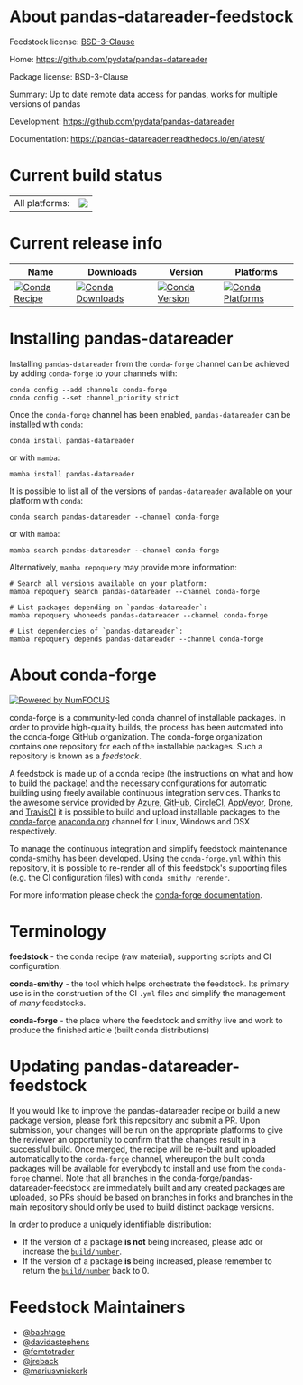 About pandas-datareader-feedstock
=================================

Feedstock license: [BSD-3-Clause](https://github.com/conda-forge/pandas-datareader-feedstock/blob/main/LICENSE.txt)

Home: https://github.com/pydata/pandas-datareader

Package license: BSD-3-Clause

Summary: Up to date remote data access for pandas, works for multiple versions of pandas

Development: https://github.com/pydata/pandas-datareader

Documentation: https://pandas-datareader.readthedocs.io/en/latest/

Current build status
====================


<table><tr><td>All platforms:</td>
    <td>
      <a href="https://dev.azure.com/conda-forge/feedstock-builds/_build/latest?definitionId=5464&branchName=main">
        <img src="https://dev.azure.com/conda-forge/feedstock-builds/_apis/build/status/pandas-datareader-feedstock?branchName=main">
      </a>
    </td>
  </tr>
</table>

Current release info
====================

| Name | Downloads | Version | Platforms |
| --- | --- | --- | --- |
| [![Conda Recipe](https://img.shields.io/badge/recipe-pandas--datareader-green.svg)](https://anaconda.org/conda-forge/pandas-datareader) | [![Conda Downloads](https://img.shields.io/conda/dn/conda-forge/pandas-datareader.svg)](https://anaconda.org/conda-forge/pandas-datareader) | [![Conda Version](https://img.shields.io/conda/vn/conda-forge/pandas-datareader.svg)](https://anaconda.org/conda-forge/pandas-datareader) | [![Conda Platforms](https://img.shields.io/conda/pn/conda-forge/pandas-datareader.svg)](https://anaconda.org/conda-forge/pandas-datareader) |

Installing pandas-datareader
============================

Installing `pandas-datareader` from the `conda-forge` channel can be achieved by adding `conda-forge` to your channels with:

```
conda config --add channels conda-forge
conda config --set channel_priority strict
```

Once the `conda-forge` channel has been enabled, `pandas-datareader` can be installed with `conda`:

```
conda install pandas-datareader
```

or with `mamba`:

```
mamba install pandas-datareader
```

It is possible to list all of the versions of `pandas-datareader` available on your platform with `conda`:

```
conda search pandas-datareader --channel conda-forge
```

or with `mamba`:

```
mamba search pandas-datareader --channel conda-forge
```

Alternatively, `mamba repoquery` may provide more information:

```
# Search all versions available on your platform:
mamba repoquery search pandas-datareader --channel conda-forge

# List packages depending on `pandas-datareader`:
mamba repoquery whoneeds pandas-datareader --channel conda-forge

# List dependencies of `pandas-datareader`:
mamba repoquery depends pandas-datareader --channel conda-forge
```


About conda-forge
=================

[![Powered by
NumFOCUS](https://img.shields.io/badge/powered%20by-NumFOCUS-orange.svg?style=flat&colorA=E1523D&colorB=007D8A)](https://numfocus.org)

conda-forge is a community-led conda channel of installable packages.
In order to provide high-quality builds, the process has been automated into the
conda-forge GitHub organization. The conda-forge organization contains one repository
for each of the installable packages. Such a repository is known as a *feedstock*.

A feedstock is made up of a conda recipe (the instructions on what and how to build
the package) and the necessary configurations for automatic building using freely
available continuous integration services. Thanks to the awesome service provided by
[Azure](https://azure.microsoft.com/en-us/services/devops/), [GitHub](https://github.com/),
[CircleCI](https://circleci.com/), [AppVeyor](https://www.appveyor.com/),
[Drone](https://cloud.drone.io/welcome), and [TravisCI](https://travis-ci.com/)
it is possible to build and upload installable packages to the
[conda-forge](https://anaconda.org/conda-forge) [anaconda.org](https://anaconda.org/)
channel for Linux, Windows and OSX respectively.

To manage the continuous integration and simplify feedstock maintenance
[conda-smithy](https://github.com/conda-forge/conda-smithy) has been developed.
Using the ``conda-forge.yml`` within this repository, it is possible to re-render all of
this feedstock's supporting files (e.g. the CI configuration files) with ``conda smithy rerender``.

For more information please check the [conda-forge documentation](https://conda-forge.org/docs/).

Terminology
===========

**feedstock** - the conda recipe (raw material), supporting scripts and CI configuration.

**conda-smithy** - the tool which helps orchestrate the feedstock.
                   Its primary use is in the construction of the CI ``.yml`` files
                   and simplify the management of *many* feedstocks.

**conda-forge** - the place where the feedstock and smithy live and work to
                  produce the finished article (built conda distributions)


Updating pandas-datareader-feedstock
====================================

If you would like to improve the pandas-datareader recipe or build a new
package version, please fork this repository and submit a PR. Upon submission,
your changes will be run on the appropriate platforms to give the reviewer an
opportunity to confirm that the changes result in a successful build. Once
merged, the recipe will be re-built and uploaded automatically to the
`conda-forge` channel, whereupon the built conda packages will be available for
everybody to install and use from the `conda-forge` channel.
Note that all branches in the conda-forge/pandas-datareader-feedstock are
immediately built and any created packages are uploaded, so PRs should be based
on branches in forks and branches in the main repository should only be used to
build distinct package versions.

In order to produce a uniquely identifiable distribution:
 * If the version of a package **is not** being increased, please add or increase
   the [``build/number``](https://docs.conda.io/projects/conda-build/en/latest/resources/define-metadata.html#build-number-and-string).
 * If the version of a package **is** being increased, please remember to return
   the [``build/number``](https://docs.conda.io/projects/conda-build/en/latest/resources/define-metadata.html#build-number-and-string)
   back to 0.

Feedstock Maintainers
=====================

* [@bashtage](https://github.com/bashtage/)
* [@davidastephens](https://github.com/davidastephens/)
* [@femtotrader](https://github.com/femtotrader/)
* [@jreback](https://github.com/jreback/)
* [@mariusvniekerk](https://github.com/mariusvniekerk/)

